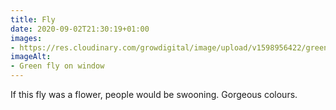 ```yaml
---
title: Fly
date: 2020-09-02T21:30:19+01:00
images:
- https://res.cloudinary.com/growdigital/image/upload/v1598956422/green-fly-200901.jpg
imageAlt:
- Green fly on window
---
```


If this fly was a flower, people would be swooning. Gorgeous colours.
